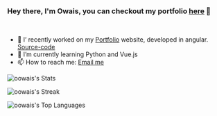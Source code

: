 ### Hey there, I'm Owais, you can checkout my portfolio [here][portfolio-link] 👋

<br/>

- 🔭 I’ recently worked on my [Portfolio][portfolio-link] website, developed in angular. [Source-code][portfolio-source-code]
- 🌱 I’m currently learning Python and Vue.js
- 📫 How to reach me: [Email me][email-link]


![oowais's Stats](https://github-readme-stats.vercel.app/api?username=oowais&theme=vue-dark&show_icons=true&hide_border=true&count_private=true)

![oowais's Streak](https://github-readme-streak-stats.herokuapp.com/?user=oowais&theme=vue-dark&hide_border=true)

![oowais's Top Languages](https://github-readme-stats.vercel.app/api/top-langs/?username=oowais&theme=vue-dark&show_icons=true&hide_border=true&layout=compact)


[portfolio-link]: https://oowais.github.io/
[portfolio-source-code]: https://github.com/oowais/Portfolio
[email-link]: mailto:oowais@gmail.com
